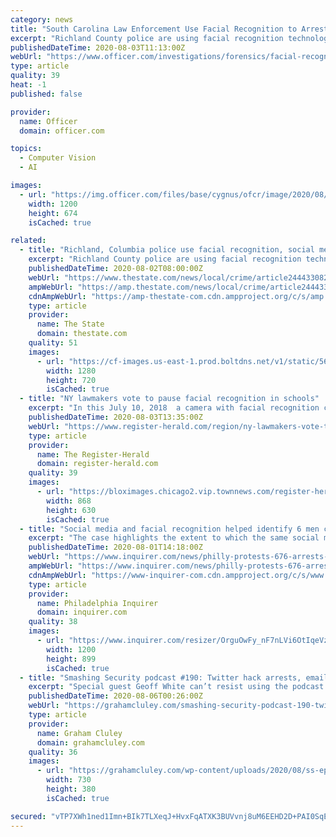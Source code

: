 ```yaml
---
category: news
title: "South Carolina Law Enforcement Use Facial Recognition to Arrest Rioters"
excerpt: "Richland County police are using facial recognition technology and combing social media to arrest people tied to the violence and unrest that followed peaceful protests in late May."
publishedDateTime: 2020-08-03T11:13:00Z
webUrl: "https://www.officer.com/investigations/forensics/facial-recognition/news/21148573/south-carolina-law-enforcement-use-facial-recognition-to-arrest-rioters"
type: article
quality: 39
heat: -1
published: false

provider:
  name: Officer
  domain: officer.com

topics:
  - Computer Vision
  - AI

images:
  - url: "https://img.officer.com/files/base/cygnus/ofcr/image/2020/08/16x9/richlandcounty.5f27f1176864c.png?auto=format&fit=max&w=1200"
    width: 1200
    height: 674
    isCached: true

related:
  - title: "Richland, Columbia police use facial recognition, social media in protest tied arrests"
    excerpt: "Richland County police are using facial recognition technology and combing social media to arrest people tied to the violence and unrest that followed peaceful protests in late May. The Richland County Sheriff’s Department and Columbia Police Department have charged more than 80 people with crimes,"
    publishedDateTime: 2020-08-02T08:00:00Z
    webUrl: "https://www.thestate.com/news/local/crime/article244433082.html"
    ampWebUrl: "https://amp.thestate.com/news/local/crime/article244433082.html"
    cdnAmpWebUrl: "https://amp-thestate-com.cdn.ampproject.org/c/s/amp.thestate.com/news/local/crime/article244433082.html"
    type: article
    provider:
      name: The State
      domain: thestate.com
    quality: 51
    images:
      - url: "https://cf-images.us-east-1.prod.boltdns.net/v1/static/5615998035001/b2f6b743-bdab-4ae0-b327-c07aa21ac2dd/37d6c47f-814c-4065-8500-505a5504d3c8/1280x720/match/image.jpg"
        width: 1280
        height: 720
        isCached: true
  - title: "NY lawmakers vote to pause facial recognition in schools"
    excerpt: "In this July 10, 2018  a camera with facial recognition capabilities hangs from a wall during installation at Lockport High School in Lockport, N.Y. The New York Legislature has passed a two-year moratorium on the use of facial recognition in schools."
    publishedDateTime: 2020-08-03T13:35:00Z
    webUrl: "https://www.register-herald.com/region/ny-lawmakers-vote-to-pause-facial-recognition-in-schools/article_20087c3b-e052-55c6-bf1b-2250d13e340d.html"
    type: article
    provider:
      name: The Register-Herald
      domain: register-herald.com
    quality: 39
    images:
      - url: "https://bloximages.chicago2.vip.townnews.com/register-herald.com/content/tncms/assets/v3/editorial/0/20/020b0819-5e41-5f14-94ea-a4358d2834a3/5f19cd2f6b03f.image.jpg?resize=868%2C630"
        width: 868
        height: 630
        isCached: true
  - title: "Social media and facial recognition helped identify 6 men charged for vandalizing cop cars during Philly protests"
    excerpt: "The case highlights the extent to which the same social media content that has fueled the protests and aided prosecutions of officers charged with police brutality has become a primary resource for investigators seeking to track down those responsible for looting and violence."
    publishedDateTime: 2020-08-01T14:18:00Z
    webUrl: "https://www.inquirer.com/news/philly-protests-676-arrests-social-media-state-police-instagram-facebook-sammy-rivera-luke-cossman-20200731.html"
    ampWebUrl: "https://www.inquirer.com/news/philly-protests-676-arrests-social-media-state-police-instagram-facebook-sammy-rivera-luke-cossman-20200731.html?outputType=amp"
    cdnAmpWebUrl: "https://www-inquirer-com.cdn.ampproject.org/c/s/www.inquirer.com/news/philly-protests-676-arrests-social-media-state-police-instagram-facebook-sammy-rivera-luke-cossman-20200731.html?outputType=amp"
    type: article
    provider:
      name: Philadelphia Inquirer
      domain: inquirer.com
    quality: 38
    images:
      - url: "https://www.inquirer.com/resizer/OrguOwFy_nF7nLVi6OtIqeVzMQ8=/1200x0/center/middle/www.inquirer.com/resizer/cBGufKhqu1vW2aJQ8J2dGOoBX20=/1200x0/center/middle/cloudfront-us-east-1.images.arcpublishing.com/pmn/JQEWEM3F7BGGRJPKRAV6EAHUO4.jpg"
        width: 1200
        height: 899
        isCached: true
  - title: "Smashing Security podcast #190: Twitter hack arrests, email bad behaviour, and Fawkes vs facial recognition"
    excerpt: "Special guest Geoff White can’t resist using the podcast to promote his new book, “Crime Dot Com”, but other than that we also discuss the creepy (and apparently legal) way websites can find out"
    publishedDateTime: 2020-08-06T00:26:00Z
    webUrl: "https://grahamcluley.com/smashing-security-podcast-190-twitter-hack-arrests-email-bad-behaviour-and-fawkes-vs-facial-recognition/"
    type: article
    provider:
      name: Graham Cluley
      domain: grahamcluley.com
    quality: 36
    images:
      - url: "https://grahamcluley.com/wp-content/uploads/2020/08/ss-episode-190.jpeg"
        width: 730
        height: 380
        isCached: true

secured: "vTP7XWh1ned1Imn+BIk7TLXeqJ+HvxFqATXK3BUVvnj8uM6EEHD2D+PAI0SqECTu2RaTGbS5iibR9l4DH62FR2HSiVy4zoQ9D4nkyBanNjC5L9YQGwAhy/hIZMD9H2RIX2lrYYhjryA8geXL3ZAucdyGt2DWXkuoJ7GM727eZ5O8eOnjKTCkbILJlBG5EGYmOtEJZcX7Yv3ZcTyR9ORuAi8f58TbK6YuAGLR2DVrfPnNQ/VJCAWVd8iLQhC/XqDmOgUMHm9bY5pQf0CvF+3La/bfwiSr3tfVKEuHjIcxLuGeQxECtHTkQXel5EYZB+9cD7a+bwano+FtvnraJxoSCw==;vrZO1/8KBAnkrCmi1NmEhg=="
---
```


